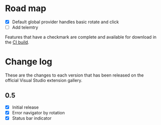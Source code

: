# Road map

- [x] Default global provider handles basic rotate and click
- [ ] Add telemtry

Features that have a checkmark are complete and available for
download in the
[CI build](http://vsixgallery.com/extension/d4ce1d82-9bf6-4136-bd56-43cde615e0db/).

# Change log

These are the changes to each version that has been released
on the official Visual Studio extension gallery.

## 0.5

- [x] Initial release
- [x] Error navigator by rotation
- [x] Status bar indicator